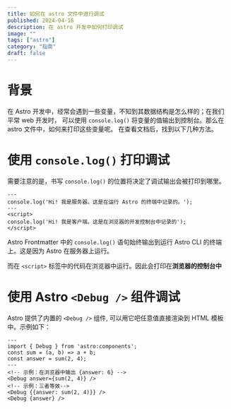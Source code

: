 ```yaml
---
title: 如何在 astro 文件中进行调试
published: 2024-04-16
description: 在 astro 开发中如何打印调试
image: ""
tags: ["astro"]
category: "指南"
draft: false
---
```


# 背景

在 Astro 开发中，经常会遇到一些变量，不知到其数据结构是怎么样的；在我们平常 web 开发时，
可以使用 `console.log()` 将变量的值输出到控制台。那么在 astro 文件中，如何来打印这些变量呢。
在查看文档后，找到以下几种方法。

# 使用 `console.log()` 打印调试

需要注意的是，书写 `console.log()` 的位置将决定了调试输出会被打印到哪里。

```astro
---
console.log('Hi! 我是服务器。这是在运行 Astro 的终端中记录的。');
---
<script>
console.log('Hi! 我是客户端。这是在浏览器的开发控制台中记录的');
</script>
```

Astro Frontmatter 中的 `console.log()` 语句始终输出到运行 Astro CLI 的终端上。这是因为 Astro 在服务器上运行。

而在 `<script>` 标签中的代码在浏览器中运行。因此会打印在**浏览器的控制台中**

# 使用 Astro `<Debug />` 组件调试

Astro 提供了内置的 `<Debug />` 组件, 可以用它吧任意值直接渲染到 HTML 模板中。示例如下：

```astro
---
import { Debug } from 'astro:components';
const sum = (a, b) => a + b;
const answer = sum(2, 4);
---
<!-- 示例：在浏览器中输出 {answer: 6} -->
<Debug answer={sum(2, 4)} />
<!-- 示例：三者等效-->
<Debug {{answer: sum(2, 4)}} />
<Debug {answer} />
```
